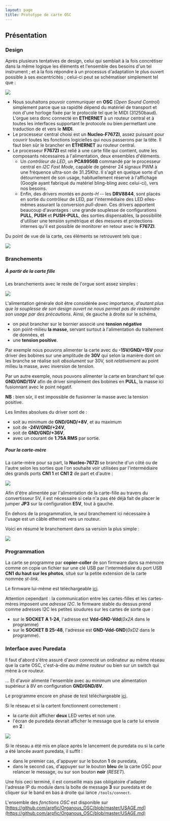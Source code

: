 ```yaml
---
layout: page
title: Prototype de carte OSC
---
```


## Présentation

### Design

Après plusieurs tentatives de design, celui qui semblait à la fois concrétiser dans la même logique les éléments et l'ensemble des besoins d'un tel instrument ; et à la fois répondre à un  processus d'adaptation le plus ouvert possible à ses excentricités ; celui-ci peut se schématiser simplement tel que :

![](https://raw.githubusercontent.com/arpfic/Organous_OSC/master/Hardware/carte_osc_schema_fonc.png)

* Nous souhaitons pouvoir communiquer en **OSC** (*Open Sound Control*) simplement parce que sa rapidité dépend du matériel de transport et non d'une horloge fixée par le protocole tel que le MIDI (31250baud). L'orgue sera donc connecté en **ETHERNET** à un routeur central et à toutes les interfaces supportant le protocole ou bien permettant une traduction de et vers le **MIDI**.
* Le processeur central choisi est un **Nucleo-F767ZI**, assez puissant pour couvrir toutes les fonctions logicielles qui nous passerons par la tête. Il faut bien sûr le brancher en **ETHERNET** au routeur central.
* Le processeur **F767ZI** est relié à une carte fille qui contient, outre les composants nécessaires à l'alimentation, deux ensembles d'éléments.
  * Un *contrôleur de LED*, un **PCA9956B** commandé par le processeur central en *I2C Fast Mode*, capable de générer 24 signaux PWM à une fréquence ultra-son de 31.25Khz. Il s'agit en quelque sorte d'un détournement de son usage, habituellement réservé à l'affichage (Google ayant fabriqué du matériel bling-bling avec celui-ci), vers nos besoins.
  * Enfin, des drivers montés en *ponts-H* -- les **DRV8844**, sont placés en sortie du contrôleur de LED, par l'intermédiaire des LED elles-mêmes assurant la conversion *pull-down*. Ces drivers apportent beaucoup d'avantages : une grande souplesse de configurations **PULL**, **PUSH** et **PUSH-PULL**, des sorties dispensables, la possibilité d'utiliser une tension symétrique et des mesures et protections internes qu'il est possible de monitorer en retour avec le **F767ZI**.

Du point de vue de la carte, ces éléments se retrouvent tels que :

![](https://raw.githubusercontent.com/arpfic/Organous_OSC/master/Hardware/carte_osc_fonctions_avancees.png)

### Branchements

##### À partir de la carte fille

Les branchements avec le reste de l'orgue sont assez simples :

![](https://raw.githubusercontent.com/arpfic/Organous_OSC/master/Hardware/carte_osc_fonctions.png)

L'alimentation générale doit être considérée avec importance, *d'autant plus que la souplesse de son design ouvert ne nous permet pas de restreindre son usage par des précautions*. Ainsi, de gauche à droite sur le schéma,

* on peut brancher sur le bornier associé une **tension négative**
* son point-milieu **la masse**, servant surtout à l'alimentation du traitement de données, et
* une **tension positive**.

Par exemple nous pouvons alimenter la carte avec du **-15V/GND/+15V** pour driver des bobines sur une amplitude de **30V** qui selon la manière dont on les branche se réalise soit *absolument* sur 30V, soit *relativement* au point milieu la masse, avec inversion de tension.

Par un autre exemple, nous pouvons alimenter la carte en branchant tel que **GND/GND/15V** afin de driver simplement des bobines en **PULL**, la masse ici fusionnant avec le point négatif.

**NB** : bien sûr, il est impossible de fusionner la masse avec la tension positive.

Les limites absolues du driver sont de :

* soit au minimum de **GND/GND/+8V**, et au maximum
* soit de **-24V/GND/+24V**,
* soit de **GND/GND/+36V**,
* avec un courant de **1.75A RMS** par sortie.

##### Pour la carte-mère

La carte-mère pour sa part, la **Nucleo-767ZI** se branche d'un côté ou de l'autre selon les sorties que l'on souhaite voir utilisées par l'intermédiaire des grands ports **CN1 1** et **CN1 2** de part et d'autre :

![](https://raw.githubusercontent.com/arpfic/Organous_OSC/master/Hardware/Nucleo_144.jpg)

Afin d'être alimentée par l'alimentation de la carte-fille au travers du convertisseur 5V, il est nécessaire si cela n'a pas été déjà fait de placer le jumper **JP3** sur la configuration **E5V**, tout à gauche.

En dehors de la programmation, le seul branchement ici nécessaire à l'usage est un câble ethernet vers un routeur.

Voici en résumé le branchement dans sa version la plus simple :

![](https://raw.githubusercontent.com/arpfic/Organous_OSC/master/Hardware/Organous_OSC_v0.2_exemple.jpg)

### Programmation

La carte se programme par **copier-coller** de son firmware dans sa mémoire comme on copie un fichier sur une clé USB par l'intermédiaire du port USB **CN1** **du haut sur les photos**, situé sur la petite extension de la carte nommée *st-link*.

Le firmware lui-même est téléchargeable [ici](https://raw.githubusercontent.com/arpfic/Organous_OSC/master/Firmware/Organous_OSC_stable.bin).

Attention cependant : la communication entre les cartes-filles et les cartes-mères imposent une *adresse I2C*. le firmware stable du dessus prend comme adresses I2C les petites soudures sur les cartes de sorte que :

* sur le **SOCKET A 1-24**, l'adresse est **Vdd-GND-Vdd**(*0x2A* dans le programme)
* sur le **SOCKET B 25-48**, l'adresse est **GND-Vdd-GND**(*0xD2* dans le programme).

### Interface avec Puredata

Il faut d'abord s'être assuré d'avoir connecté un ordinateur au même réseau que la carte OSC, c'est-à-dire *au même routeur* ou bien sur un switch qui mène à ce routeur.

... Et d'avoir alimenté l'ensemble avec au minimum une alimentation supérieur à 8V en configuration **GND/GND/8V**.

Le programme encore en phase de test téléchargeable [ici](https://raw.githubusercontent.com/arpfic/Organous_OSC/master/Puredata/pd_osc_F767ZI_stable.pd).

Si le réseau et si la cartent fonctionnent correctement :

* la carte doit afficher **deux** LED vertes et non une.
* l'écran de puredata devrait afficher le message que la carte lui envoie en **2** :

![](https://raw.githubusercontent.com/arpfic/arpfic.github.io/master/img/puredata.png)

Si le réseau a été mis en place après le lancement de puredata ou si la carte a été lancée avant puredata, il suffit :

* dans le premier cas, d'appuyer sur le bouton **1** de puredata,
* dans le second cas, d'appuyer sur le bouton **bleu** de la carte OSC pour relancer le message, ou sur son bouton **noir** (*RESET*).

Une fois ceci terminé, il est conseillé mais pas obligatoire d'adapter l'adresse IP du module dans la boîte de message **3** sur puredata et de cliquer sur le band en bas à droite qui lance `/tools/connect`.

L'ensemble des *fonctions OSC* est disponible sur [https://github.com/arpfic/Organous_OSC/blob/master/USAGE.md](https://github.com/arpfic/Organous_OSC/blob/master/USAGE.md)